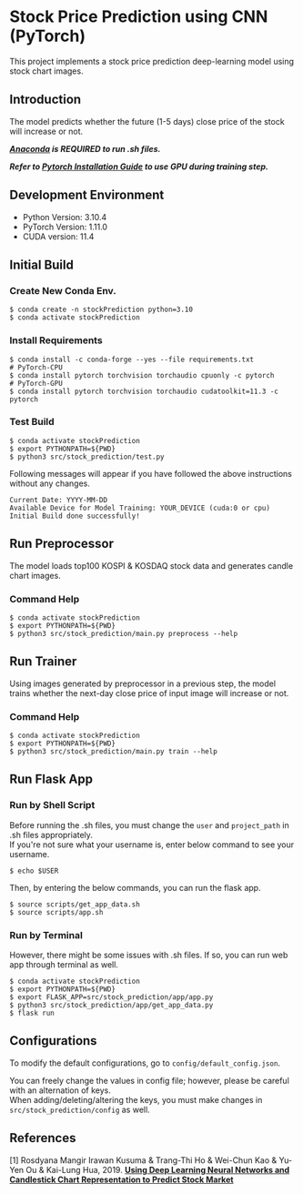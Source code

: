 # Stock Price Prediction using CNN (PyTorch)

This project implements a stock price prediction deep-learning model using stock chart images.

## Introduction

The model predicts whether the future (1-5 days) close price of the stock will increase or not.

**_[Anaconda](https://www.anaconda.com/products/distribution#Downloads) is REQUIRED to run .sh files._**

**_Refer to [Pytorch Installation Guide](https://pytorch.org/get-started/locally/) to use GPU during training step._**

## Development Environment

- Python Version: 3.10.4
- PyTorch Version: 1.11.0
- CUDA version: 11.4

## Initial Build

### Create New Conda Env.

```shell
$ conda create -n stockPrediction python=3.10
$ conda activate stockPrediction
```

### Install Requirements

```shell
$ conda install -c conda-forge --yes --file requirements.txt 
# PyTorch-CPU
$ conda install pytorch torchvision torchaudio cpuonly -c pytorch
# PyTorch-GPU
$ conda install pytorch torchvision torchaudio cudatoolkit=11.3 -c pytorch
```

### Test Build

```shell
$ conda activate stockPrediction
$ export PYTHONPATH=${PWD}
$ python3 src/stock_prediction/test.py
```

Following messages will appear if you have followed the above instructions without any changes.

```
Current Date: YYYY-MM-DD
Available Device for Model Training: YOUR_DEVICE (cuda:0 or cpu)
Initial Build done successfully!
```

## Run Preprocessor

The model loads top100 KOSPI & KOSDAQ stock data and generates candle chart images.

### Command Help

```shell
$ conda activate stockPrediction
$ export PYTHONPATH=${PWD}
$ python3 src/stock_prediction/main.py preprocess --help
```

## Run Trainer

Using images generated by preprocessor in a previous step, the model trains whether the
next-day close price of input image will increase or not.

### Command Help

```shell
$ conda activate stockPrediction
$ export PYTHONPATH=${PWD}
$ python3 src/stock_prediction/main.py train --help
```

## Run Flask App

### Run by Shell Script

Before running the .sh files, you must change the `user` and `project_path` in .sh files appropriately.   
If you're not sure what your username is, enter below command to see your username.

```shell
$ echo $USER
```

Then, by entering the below commands, you can run the flask app.

```shell
$ source scripts/get_app_data.sh
$ source scripts/app.sh
```

### Run by Terminal

However, there might be some issues with .sh files. If so, you can run web app through terminal as well.

```shell
$ conda activate stockPrediction
$ export PYTHONPATH=${PWD}
$ export FLASK_APP=src/stock_prediction/app/app.py
$ python3 src/stock_prediction/app/get_app_data.py
$ flask run
```

## Configurations

To modify the default configurations, go to `config/default_config.json`.

You can freely change the values in config file;
however, please be careful with an alternation of keys.    
When adding/deleting/altering the keys, you must make changes in `src/stock_prediction/config` as well.

## References

[1] Rosdyana Mangir Irawan Kusuma & Trang-Thi Ho & Wei-Chun Kao & Yu-Yen Ou & Kai-Lung Hua, 2019.
**[Using Deep Learning Neural Networks and Candlestick
Chart Representation to Predict Stock Market](https://arxiv.org/pdf/1903.12258v1.pdf)**
